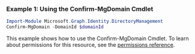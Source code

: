### Example 1: Using the Confirm-MgDomain Cmdlet
```powershell
Import-Module Microsoft.Graph.Identity.DirectoryManagement
Confirm-MgDomain -DomainId $domainId
```
This example shows how to use the Confirm-MgDomain Cmdlet.
To learn about permissions for this resource, see the [permissions reference](/graph/permissions-reference).
